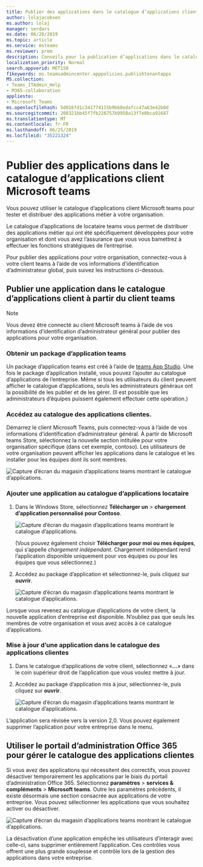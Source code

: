 ```yaml
---
title: Publier des applications dans le catalogue d’applications client Microsoft teams
author: lolajacobsen
ms.author: lolaj
manager: serdars
ms.date: 06/20/2019
ms.topic: article
ms.service: msteams
ms.reviewer: prem
description: Conseils pour la publication d’applications dans le catalogue d’applications client Microsoft Teams.
localization_priority: Normal
search.appverid: MET150
f1keywords: ms.teamsadmincenter.apppolicies.publishtenantapps
MS.collection:
- Teams_ITAdmin_Help
- M365-collaboration
appliesto:
- Microsoft Teams
ms.openlocfilehash: 5d016fd1c341774115b9b68edafcc47a63e42b0d
ms.sourcegitcommit: 208321bb45f7fb228757b9958a13f7e0bca91687
ms.translationtype: MT
ms.contentlocale: fr-FR
ms.lasthandoff: 06/25/2019
ms.locfileid: "35221324"
---
```

<a name="publish-apps-in-the-microsoft-teams-tenant-apps-catalog"></a>Publier des applications dans le catalogue d’applications client Microsoft teams
=======================================================

Vous pouvez utiliser le catalogue d’applications client Microsoft teams pour tester et distribuer des applications métier à votre organisation.

Le catalogue d’applications de locataire teams vous permet de distribuer des applications métier qui ont été spécifiquement développées pour votre organisation et dont vous avez l’assurance que vous vous bamettrez à effectuer les fonctions stratégiques de l’entreprise.

Pour publier des applications pour votre organisation, connectez-vous à votre client teams à l’aide de vos informations d’identification d’administrateur global, puis suivez les instructions ci-dessous.

## <a name="publish-an-app-in-the-tenant-apps-catalog-from-the-teams-client"></a>Publier une application dans le catalogue d’applications client à partir du client teams

> [!NOTE]
> Vous devez être connecté au client Microsoft teams à l’aide de vos informations d’identification d’administrateur général pour publier des applications pour votre organisation.

### <a name="get-a-teams-app-package"></a>Obtenir un package d’application teams

Un package d’application teams est créé à l’aide de [teams App Studio](https://docs.microsoft.com/microsoftteams/platform/get-started/get-started-app-studio). Une fois le package d’application installé, vous pouvez l’ajouter au catalogue d’applications de l’entreprise. Même si tous les utilisateurs du client peuvent afficher le catalogue d’applications, seuls les administrateurs généraux ont la possibilité de les publier et de les gérer. (Il est possible que les administrateurs d’équipes puissent également effectuer cette opération.)

### <a name="go-to-the-tenant-apps-catalog"></a>Accédez au catalogue des applications clientes.

Démarrez le client Microsoft Teams, puis connectez-vous à l’aide de vos informations d’identification d’administrateur général. À partir de Microsoft teams Store, sélectionnez la nouvelle section intitulée pour votre organisation spécifique (dans cet exemple, contoso). Les utilisateurs de votre organisation peuvent afficher les applications dans le catalogue et les installer pour les équipes dont ils sont membres.

![Capture d’écran du magasin d’applications teams montrant le catalogue d’applications.](media/private-app-store-teams-image01.png)

### <a name="add-an-app-to-the-tenant-apps-catalog"></a>Ajouter une application au catalogue d’applications locataire

1. Dans le Windows Store, sélectionnez **Télécharger un** > **chargement d’application personnalisé pour Contoso**.

    ![Capture d’écran du magasin d’applications teams montrant le catalogue d’applications.](media/private-app-store-teams-image02.png)

    (Vous pouvez également choisir **Télécharger pour moi ou mes équipes**, qui s’appelle *chargement indépendant*. Chargement indépendant rend l’application disponible uniquement pour vos équipes ou pour les équipes que vous sélectionnez.)

2. Accédez au package d’application et sélectionnez-le, puis cliquez sur **ouvrir**.

    ![Capture d’écran du magasin d’applications teams montrant le catalogue d’applications.](media/private-app-store-teams-image03.png)

Lorsque vous revenez au catalogue d’applications de votre client, la nouvelle application d’entreprise est disponible. N’oubliez pas que seuls les membres de votre organisation et vous avez accès à ce catalogue d’applications.

### <a name="update-an-app-in-the-tenant-apps-catalog"></a>Mise à jour d’une application dans le catalogue des applications clientes

1. Dans le catalogue d’applications de votre client, sélectionnez «**...**» dans le coin supérieur droit de l’application que vous voulez mettre à jour.

2. Accédez au package d’application mis à jour, sélectionnez-le, puis cliquez sur **ouvrir**.

    ![Capture d’écran du magasin d’applications teams montrant le catalogue d’applications.](media/private-app-store-teams-image04.png)

L’application sera révisée vers la version 2,0. Vous pouvez également supprimer l’application pour votre entreprise dans le menu.

## <a name="use-the-office-365-admin-portal-to-manage-the-tenant-apps-catalog"></a>Utiliser le portail d’administration Office 365 pour gérer le catalogue des applications clientes

Si vous avez des applications qui nécessitent des correctifs, vous pouvez désactiver temporairement les applications par le biais du portail d’administration Office 365. Sélectionnez **paramètres** > **services & compléments** > **Microsoft teams**. Outre les paramètres précédents, il existe désormais une section consacrée aux applications de votre entreprise. Vous pouvez sélectionner les applications que vous souhaitez activer ou désactiver.

![Capture d’écran du magasin d’applications teams montrant le catalogue d’applications.](media/private-app-store-teams-image05.png)

La désactivation d’une application empêche les utilisateurs d’interagir avec celle-ci, sans supprimer entièrement l’application. Ces contrôles vous offrent une plus grande souplesse et contrôle lors de la gestion des applications dans votre entreprise.
